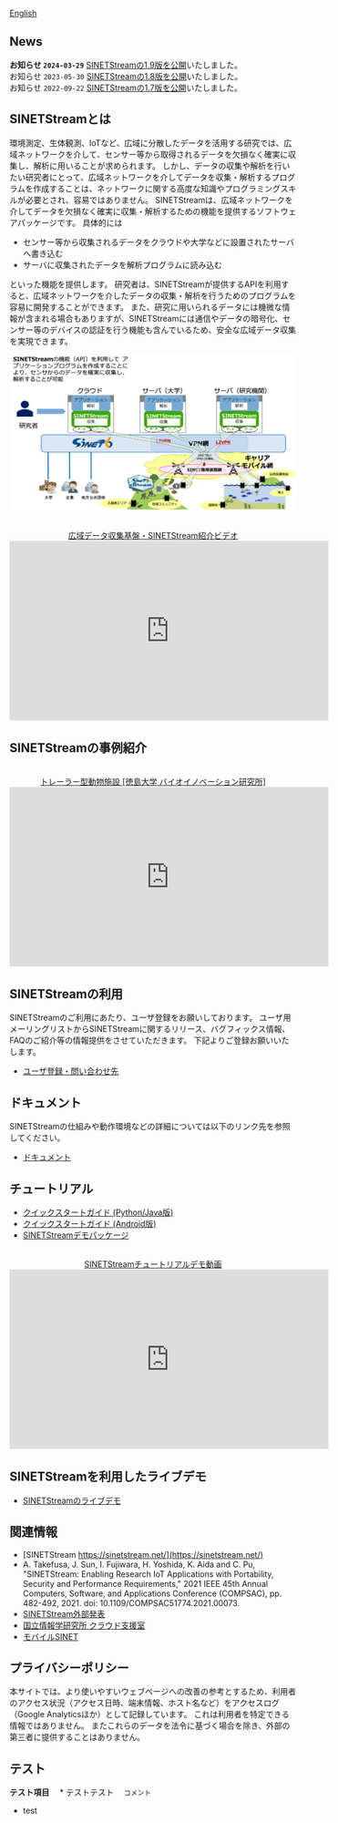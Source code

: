 <!--
Copyright (C) 2019 National Institute of Informatics

Licensed to the Apache Software Foundation (ASF) under one
or more contributor license agreements.  See the NOTICE file
distributed with this work for additional information
regarding copyright ownership.  The ASF licenses this file
to you under the Apache License, Version 2.0 (the
"License"); you may not use this file except in compliance
with the License.  You may obtain a copy of the License at

  http://www.apache.org/licenses/LICENSE-2.0

Unless required by applicable law or agreed to in writing,
software distributed under the License is distributed on an
"AS IS" BASIS, WITHOUT WARRANTIES OR CONDITIONS OF ANY
KIND, either express or implied.  See the License for the
specific language governing permissions and limitations
under the License.
-->

[English](index.en.md)

## News

**お知らせ `2024-03-29`** [SINETStreamの1.9版を公開](docs/news/20240329-release_v19.md)いたしました。<br/>
お知らせ `2023-05-30` [SINETStreamの1.8版を公開](docs/news/20230526-release_v18.md)いたしました。<br/>
お知らせ `2022-09-22` [SINETStreamの1.7版を公開](docs/news/20220922-release_v17.md)いたしました。<br/>

## SINETStreamとは

環境測定、生体観測、IoTなど、広域に分散したデータを活用する研究では、広域ネットワークを介して、センサー等から取得されるデータを欠損なく確実に収集し、解析に用いることが求められます。
しかし、データの収集や解析を行いたい研究者にとって、広域ネットワークを介してデータを収集・解析するプログラムを作成することは、ネットワークに関する高度な知識やプログラミングスキルが必要とされ、容易ではありません。
SINETStreamは、広域ネットワークを介してデータを欠損なく確実に収集・解析するための機能を提供するソフトウェアパッケージです。
具体的には

* センサー等から収集されるデータをクラウドや大学などに設置されたサーバへ書き込む
* サーバに収集されたデータを解析プログラムに読み込む

といった機能を提供します。
研究者は、SINETStreamが提供するAPIを利用すると、広域ネットワークを介したデータの収集・解析を行うためのプログラムを容易に開発することができます。
また、研究に用いられるデータには機微な情報が含まれる場合もありますが、SINETStreamには通信やデータの暗号化、センサー等のデバイスの認証を行う機能も含んでいるため、安全な広域データ収集を実現できます。

![SINETStreamの概観](docs/images/sinetstream-00.png)

<div align="center">
<br/>
<a href="https://www.youtube.com/watch?v=Z0wlUi4lr6c">広域データ収集基盤・SINETStream紹介ビデオ</a>
<br/>
<iframe width="560" height="315" src="https://www.youtube.com/embed/Z0wlUi4lr6c" frameborder="0" allow="accelerometer; autoplay; encrypted-media; gyroscope; picture-in-picture" allowfullscreen></iframe>
</div>

## SINETStreamの事例紹介

<div align="center">
<br/>
<a href="https://www.youtube.com/watch?v=NAPdXjJIqrw">トレーラー型動物施設 [徳島大学 バイオイノベーション研究所]</a>
<br/>
<iframe width="560" height="315" src="https://www.youtube.com/embed/NAPdXjJIqrw" frameborder="0" allow="accelerometer; autoplay; encrypted-media; gyroscope; picture-in-picture" allowfullscreen></iframe>
</div>


## SINETStreamの利用

SINETStreamのご利用にあたり、ユーザ登録をお願いしております。
ユーザ用メーリングリストからSINETStreamに関するリリース、バグフィックス情報、
FAQのご紹介等の情報提供をさせていただきます。
下記よりご登録お願いいたします。

* [ユーザ登録・問い合わせ先](https://reg.nii.ac.jp/m/sinetstream_user_registration)

## ドキュメント

SINETStreamの仕組みや動作環境などの詳細については以下のリンク先を参照してください。
* [ドキュメント](README.md)

## チュートリアル

* [クイックスタートガイド (Python/Java版)](docs/tutorial/index.md)
* [クイックスタートガイド (Android版)](docs/tutorial-android/index.md)
* [SINETStreamデモパッケージ](https://github.com/nii-gakunin-cloud/sinetstream-demo)

<div align="center">
<br/>
<a href="https://www.youtube.com/watch?v=2Wjjvs3fJ9g">SINETStreamチュートリアルデモ動画</a>
<br/>
<iframe width="560" height="315" src="https://www.youtube.com/embed/2Wjjvs3fJ9g" frameborder="0" allow="accelerometer; autoplay; encrypted-media; gyroscope; picture-in-picture" allowfullscreen></iframe>
</div>

## SINETStreamを利用したライブデモ

* [SINETStreamのライブデモ](docs/livedemo/livedemo.md)

## 関連情報

- [SINETStream https://sinetstream.net/](https://sinetstream.net/) <br>
- A. Takefusa, J. Sun, I. Fujiwara, H. Yoshida, K. Aida and C. Pu, <br>
"SINETStream: Enabling Research IoT Applications with Portability, Security and Performance Requirements,"
2021 IEEE 45th Annual Computers, Software, and Applications Conference (COMPSAC), pp. 482-492, 2021.
doi: 10.1109/COMPSAC51774.2021.00073.
- [SINETStream外部発表](https://ccrd.nii.ac.jp/publications/jp.html#sinetstream)
- [国立情報学研究所 クラウド支援室](https://cloud.gakunin.jp/)
- [モバイルSINET](https://www.sinet.ad.jp/wadci)

## プライバシーポリシー

本サイトでは、より使いやすいウェブページへの改善の参考とするため、利用者のアクセス状況（アクセス日時、端末情報、ホスト名など）をアクセスログ（Google Analyticsほか）として記録しています。
これは利用者を特定できる情報ではありません。
またこれらのデータを法令に基づく場合を除き、外部の第三者に提供することはありません。

## テスト
**テスト項目**
　* テストテスト
 　`コメント`
  - test
